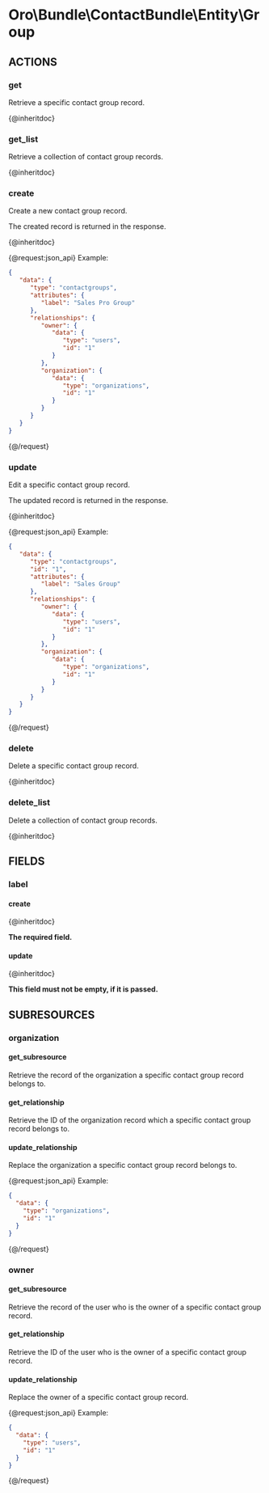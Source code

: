 # Oro\Bundle\ContactBundle\Entity\Group

## ACTIONS  

### get

Retrieve a specific contact group record.

{@inheritdoc}

### get_list

Retrieve a collection of contact group records.

{@inheritdoc}

### create

Create a new contact group record.

The created record is returned in the response.

{@inheritdoc}

{@request:json_api}
Example:

```JSON
{
   "data": {
      "type": "contactgroups",
      "attributes": {
         "label": "Sales Pro Group"
      },
      "relationships": {
         "owner": {
            "data": {
               "type": "users",
               "id": "1"
            }
         },
         "organization": {
            "data": {
               "type": "organizations",
               "id": "1"
            }
         }
      }
   }
}
```
{@/request}

### update

Edit a specific contact group record.

The updated record is returned in the response.

{@inheritdoc}

{@request:json_api}
Example:

```JSON
{
   "data": {
      "type": "contactgroups",
      "id": "1",
      "attributes": {
         "label": "Sales Group"
      },
      "relationships": {
         "owner": {
            "data": {
               "type": "users",
               "id": "1"
            }
         },
         "organization": {
            "data": {
               "type": "organizations",
               "id": "1"
            }
         }
      }
   }
}
```
{@/request}

### delete

Delete a specific contact group record.

{@inheritdoc}

### delete_list

Delete a collection of contact group records.

{@inheritdoc}

## FIELDS

### label

#### create

{@inheritdoc}

**The required field.**

#### update

{@inheritdoc}

**This field must not be empty, if it is passed.**

## SUBRESOURCES

### organization

#### get_subresource

Retrieve the record of the organization a specific contact group record belongs to.

#### get_relationship

Retrieve the ID of the organization record which a specific contact group record belongs to.

#### update_relationship

Replace the organization a specific contact group record belongs to.

{@request:json_api}
Example:

```JSON
{
  "data": {
    "type": "organizations",
    "id": "1"
  }
}
```
{@/request}

### owner

#### get_subresource

Retrieve the record of the user who is the owner of a specific contact group record.

#### get_relationship

Retrieve the ID of the user who is the owner of a specific contact group record.

#### update_relationship

Replace the owner of a specific contact group record.

{@request:json_api}
Example:

```JSON
{
  "data": {
    "type": "users",
    "id": "1"
  }
}
```
{@/request}
